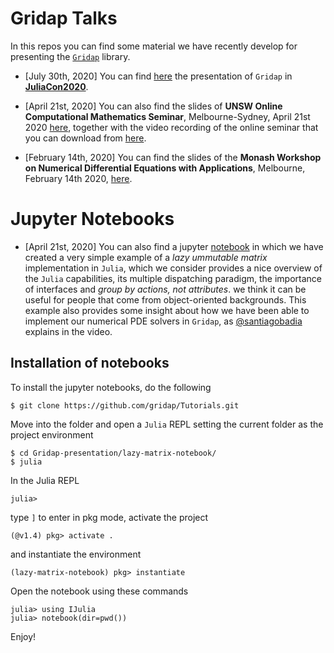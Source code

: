 # Gridap Talks

In this repos you can find some material we have recently develop for presenting the [`Gridap`](https://github.com/gridap/Gridap.jl) library.

* [July 30th, 2020] You can find [here](https://www.youtube.com/watch?v=txcb3ROQBS4) the presentation of `Gridap` in [**JuliaCon2020**](https://juliacon.org/2020/).

* [April 21st, 2020] You can also find the slides of **UNSW Online Computational Mathematics Seminar**, Melbourne-Sydney, April 21st 2020 [here](https://github.com/santiagobadia/Gridap-presentation/blob/master/UNSW-comp-math-seminar/beamer-version/sbadia-unsw.pdf), together with the video recording of the online seminar that you can download from [here](https://github.com/santiagobadia/Gridap-presentation/blob/master/unsw-video/unsw-gridap-seminar-compressed.mp4).

* [February 14th, 2020] You can find the slides of the **Monash Workshop on Numerical Differential Equations with Applications**, Melbourne, February 14th 2020, [here](https://github.com/santiagobadia/Gridap-presentation/blob/master/MWNDEA-Melbourne/beamer-version/sbadia-mwndea.pdf).

# Jupyter Notebooks

* [April 21st, 2020] You can also find a jupyter [notebook](https://github.com/santiagobadia/Gridap-presentation/blob/master/lazy-matrix-notebook/julia-basics.ipynb) in which we have created a very simple example of a _lazy ummutable matrix_ implementation in `Julia`, which we consider provides a nice overview of the `Julia` capabilities, its multiple dispatching paradigm, the importance of interfaces and _group by actions, not attributes_. we think it can be useful for people that come from object-oriented backgrounds. This example also provides some insight about how we have been able to implement our numerical PDE solvers in `Gridap`, as [@santiagobadia](https://github.com/santiagobadia) explains in the video.

## Installation of notebooks

To install the jupyter notebooks, do the following

```
$ git clone https://github.com/gridap/Tutorials.git
```

Move into the folder and open a `Julia` REPL setting the current folder as the project environment

```
$ cd Gridap-presentation/lazy-matrix-notebook/
$ julia
```
In the Julia REPL
```
julia> 
```
type `]` to enter in pkg mode, activate the project
```
(@v1.4) pkg> activate .
```
and instantiate the environment
```
(lazy-matrix-notebook) pkg> instantiate
```
Open the notebook using these commands
```
julia> using IJulia
julia> notebook(dir=pwd())
```
Enjoy!
